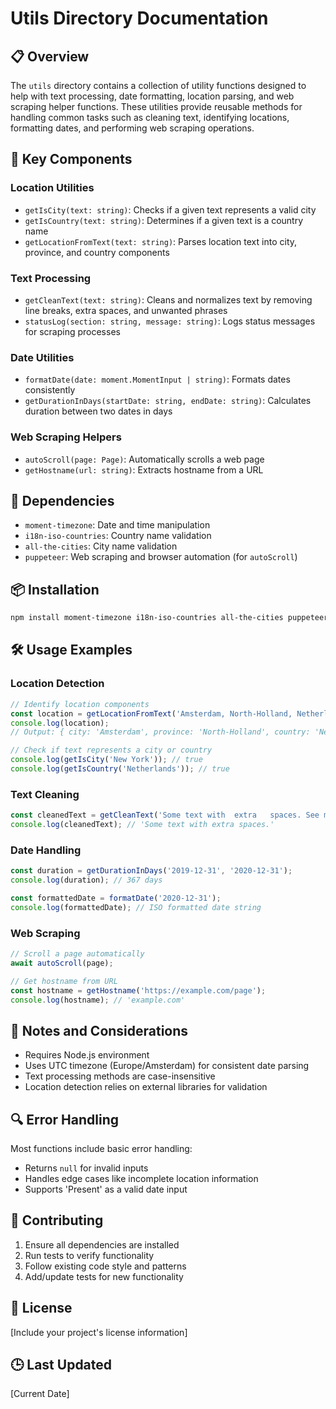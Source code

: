 # Utils Directory Documentation

## 📋 Overview

The `utils` directory contains a collection of utility functions designed to help with text processing, date formatting, location parsing, and web scraping helper functions. These utilities provide reusable methods for handling common tasks such as cleaning text, identifying locations, formatting dates, and performing web scraping operations.

## 🚀 Key Components

### Location Utilities
- `getIsCity(text: string)`: Checks if a given text represents a valid city
- `getIsCountry(text: string)`: Determines if a given text is a country name
- `getLocationFromText(text: string)`: Parses location text into city, province, and country components

### Text Processing
- `getCleanText(text: string)`: Cleans and normalizes text by removing line breaks, extra spaces, and unwanted phrases
- `statusLog(section: string, message: string)`: Logs status messages for scraping processes

### Date Utilities
- `formatDate(date: moment.MomentInput | string)`: Formats dates consistently
- `getDurationInDays(startDate: string, endDate: string)`: Calculates duration between two dates in days

### Web Scraping Helpers
- `autoScroll(page: Page)`: Automatically scrolls a web page
- `getHostname(url: string)`: Extracts hostname from a URL

## 🔧 Dependencies

- `moment-timezone`: Date and time manipulation
- `i18n-iso-countries`: Country name validation
- `all-the-cities`: City name validation
- `puppeteer`: Web scraping and browser automation (for `autoScroll`)

## 📦 Installation

```bash
npm install moment-timezone i18n-iso-countries all-the-cities puppeteer
```

## 🛠️ Usage Examples

### Location Detection
```typescript
// Identify location components
const location = getLocationFromText('Amsterdam, North-Holland, Netherlands');
console.log(location);
// Output: { city: 'Amsterdam', province: 'North-Holland', country: 'Netherlands' }

// Check if text represents a city or country
console.log(getIsCity('New York')); // true
console.log(getIsCountry('Netherlands')); // true
```

### Text Cleaning
```typescript
const cleanedText = getCleanText('Some text with  extra   spaces. See more');
console.log(cleanedText); // 'Some text with extra spaces.'
```

### Date Handling
```typescript
const duration = getDurationInDays('2019-12-31', '2020-12-31');
console.log(duration); // 367 days

const formattedDate = formatDate('2020-12-31');
console.log(formattedDate); // ISO formatted date string
```

### Web Scraping
```typescript
// Scroll a page automatically
await autoScroll(page);

// Get hostname from URL
const hostname = getHostname('https://example.com/page');
console.log(hostname); // 'example.com'
```

## 📝 Notes and Considerations

- Requires Node.js environment
- Uses UTC timezone (Europe/Amsterdam) for consistent date parsing
- Text processing methods are case-insensitive
- Location detection relies on external libraries for validation

## 🔍 Error Handling

Most functions include basic error handling:
- Returns `null` for invalid inputs
- Handles edge cases like incomplete location information
- Supports 'Present' as a valid date input

## 🤝 Contributing

1. Ensure all dependencies are installed
2. Run tests to verify functionality
3. Follow existing code style and patterns
4. Add/update tests for new functionality

## 📄 License

[Include your project's license information]

## 🕒 Last Updated
[Current Date]